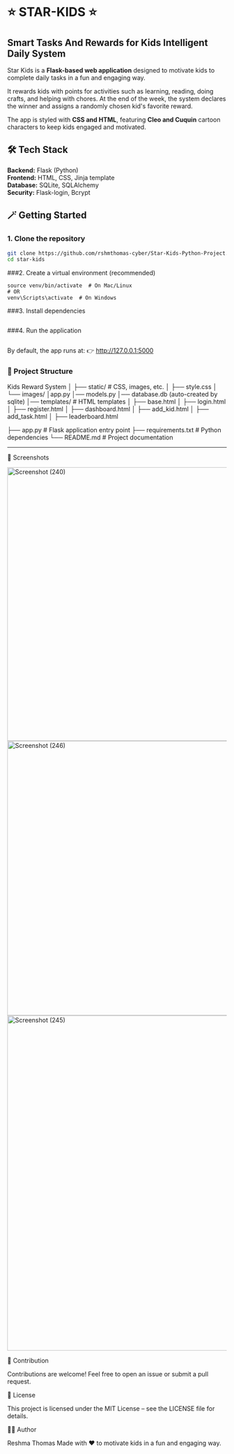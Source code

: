 # ⭐ STAR-KIDS ⭐ 
## Smart Tasks And Rewards for Kids Intelligent Daily System

Star Kids is a **Flask-based web application** designed to motivate kids to complete daily tasks in a fun and engaging way. 

It rewards kids with points for activities such as learning, reading, doing crafts, and helping with chores. At the end of the week, the system declares the winner and assigns a randomly chosen kid's favorite reward.

The app is styled with **CSS and HTML**, featuring **Cleo and Cuquin** cartoon characters to keep kids engaged and motivated.

## 🛠️ Tech Stack

**Backend:** Flask (Python)  
**Frontend:** HTML, CSS, Jinja template  
**Database:** SQLite, SQLAlchemy  
**Security:** Flask-login, Bcrypt

## 🪄 Getting Started

### 1. Clone the repository
```bash
git clone https://github.com/rshmthomas-cyber/Star-Kids-Python-Project.git
cd star-kids
```

###2. Create a virtual environment (recommended)
```bashpython -m venv venv
source venv/bin/activate  # On Mac/Linux
# OR
venv\Scripts\activate  # On Windows
```


###3. Install dependencies
```bashpip install -r requirements.txt
```


###4. Run the application
```bashpython app.py
```


By default, the app runs at: 👉 http://127.0.0.1:5000




### 📂 Project Structure 
Kids Reward System
│
├── static/ # CSS, images, etc.
│ ├── style.css
│ └── images/
│app.py
│── models.py
│── database.db   (auto-created by sqlite)
│── templates/ # HTML templates
│    ├── base.html
│    ├── login.html
│    ├── register.html
│    ├── dashboard.html
│    ├── add_kid.html
│    ├── add_task.html
│    ├── leaderboard.html

├── app.py # Flask application entry point
├── requirements.txt # Python dependencies
└── README.md # Project documentation

---

📸 Screenshots 

<img width="1366" height="627" alt="Screenshot (240)" src="https://github.com/user-attachments/assets/6e423e55-5a4e-4a31-bf7b-2f3c8656000a" />
<img width="1335" height="629" alt="Screenshot (246)" src="https://github.com/user-attachments/assets/81d1dbda-c76a-4316-8c6d-30c697646131" />
<img width="1366" height="768" alt="Screenshot (245)" src="https://github.com/user-attachments/assets/cf3388b7-daf2-4e73-83c7-157fb6fe64ca" />



🤝 Contribution

Contributions are welcome! Feel free to open an issue or submit a pull request.

📜 License

This project is licensed under the MIT License – see the LICENSE
 file for details.

👩‍💻 Author

Reshma Thomas
Made with ❤️ to motivate kids in a fun and engaging way.



